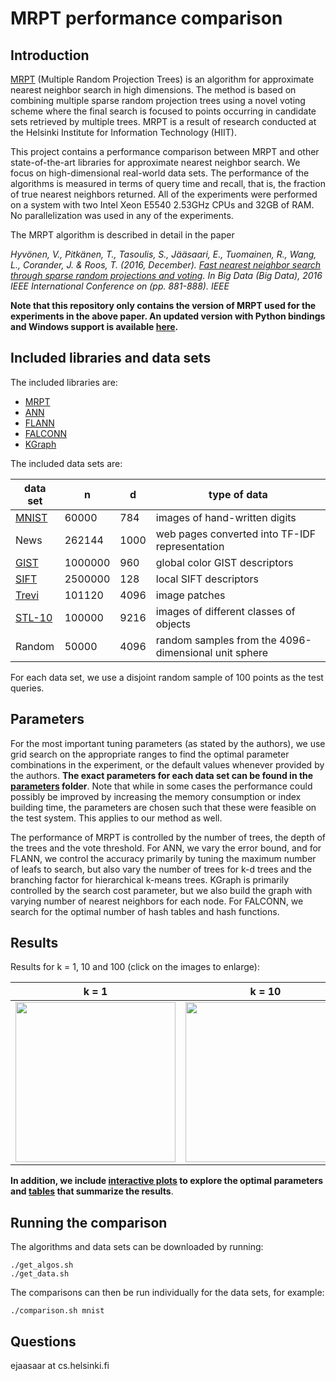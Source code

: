 # MRPT performance comparison

## Introduction

[MRPT](https://github.com/teemupitkanen/mrpt/) (Multiple Random Projection Trees) is an algorithm for approximate nearest neighbor search in high dimensions. The method is based on combining multiple sparse random projection trees using a novel voting scheme where the final search is focused to points occurring in candidate sets retrieved by multiple trees. MRPT is a result of research conducted at the Helsinki Institute for Information Technology (HIIT).

This project contains a performance comparison between MRPT and other state-of-the-art libraries for approximate nearest neighbor search. We focus on high-dimensional real-world data sets. The performance of the algorithms is measured in terms of query time and recall, that is, the fraction of true nearest neighbors returned. All of the experiments were performed on a system with two Intel Xeon E5540 2.53GHz CPUs and 32GB of RAM. No parallelization was used in any of the experiments.

The MRPT algorithm is described in detail in the paper

_Hyvönen, V., Pitkänen, T., Tasoulis, S., Jääsaari, E., Tuomainen, R., Wang, L., Corander, J. & Roos, T. (2016, December). [Fast nearest neighbor search through sparse random projections and voting](https://www.cs.helsinki.fi/u/ttonteri/pub/bigdata2016.pdf). In Big Data (Big Data), 2016 IEEE International Conference on (pp. 881-888). IEEE_

**Note that this repository only contains the version of MRPT used for the experiments in the above paper. An updated version with Python bindings and Windows support is available [here](https://github.com/teemupitkanen/mrpt/).**

## Included libraries and data sets

The included libraries are:
- [MRPT](https://github.com/teemupitkanen/mrpt/)
- [ANN](https://www.cs.umd.edu/~mount/ANN/)
- [FLANN](http://www.cs.ubc.ca/research/flann/)
- [FALCONN](https://falconn-lib.org/)
- [KGraph](http://kgraph.org)

The included data sets are:

| data set | n       | d    | type of data               |
| -------- | ------- | ---- | -------------------------- |
| [MNIST](http://yann.lecun.com/exdb/mnist/)    | 60000   | 784  | images of hand-written digits |
| News     | 262144  | 1000 | web pages converted into TF-IDF representation |
| [GIST](http://corpus-texmex.irisa.fr/)     | 1000000 | 960  | global color GIST descriptors |
| [SIFT](http://corpus-texmex.irisa.fr/)     | 2500000 | 128  | local SIFT descriptors |
| [Trevi](http://phototour.cs.washington.edu/patches/default.htm)    | 101120  | 4096 | image patches |
| [STL-10](https://cs.stanford.edu/~acoates/stl10/)   | 100000  | 9216 | images of different classes of objects |
| Random   | 50000   | 4096 | random samples from the 4096-dimensional unit sphere |

For each data set, we use a disjoint random sample of 100 points as the test queries.

## Parameters

For the most important tuning parameters (as stated by the authors), we use grid search on the appropriate ranges to
find the optimal parameter combinations in the experiment, or the default values whenever provided by the authors. **The exact parameters for each data set can be found in the [parameters](https://github.com/ejaasaari/mrpt-comparison/tree/master/parameters) folder**. Note that while in some cases the performance could possibly be improved by increasing the memory consumption or index building time, the parameters are chosen such that these were feasible on the test system. This applies to our method as well.

The performance of MRPT is controlled by the number of trees, the depth of the trees and the vote threshold. For ANN, we
vary the error bound, and for FLANN, we control the accuracy primarily by tuning the maximum number of leafs
to search, but also vary the number of trees for k-d trees and the branching factor for hierarchical k-means trees. KGraph is
primarily controlled by the search cost parameter, but we also build the graph with varying number of nearest neighbors for
each node. For FALCONN, we search for the optimal number of hash tables and hash functions.

## Results

Results for k = 1, 10 and 100 (click on the images to enlarge):

| k = 1 | k = 10 | k = 100 |
| ----- | ------ | ------- |
| <a href="https://raw.githubusercontent.com/ejaasaari/mrpt-comparison/master/results/1.png"><img src="https://raw.githubusercontent.com/ejaasaari/mrpt-comparison/master/results/1_small.png" width=256></a> | <a href="https://raw.githubusercontent.com/ejaasaari/mrpt-comparison/master/results/10.png"><img src="https://raw.githubusercontent.com/ejaasaari/mrpt-comparison/master/results/10_small.png" width=256> | <a href="https://raw.githubusercontent.com/ejaasaari/mrpt-comparison/master/results/100.png"><img src="https://raw.githubusercontent.com/ejaasaari/mrpt-comparison/master/results/100_small.png" width=256> |

**In addition, we include [interactive plots](https://github.com/ejaasaari/mrpt-comparison/blob/master/results/interactive.md) to explore the optimal parameters and [tables](https://github.com/ejaasaari/mrpt-comparison/blob/master/results/tables) that summarize the results**.

## Running the comparison

The algorithms and data sets can be downloaded by running:
```
./get_algos.sh
./get_data.sh
```

The comparisons can then be run individually for the data sets, for example:
```
./comparison.sh mnist
```

## Questions

ejaasaar at cs.helsinki.fi
